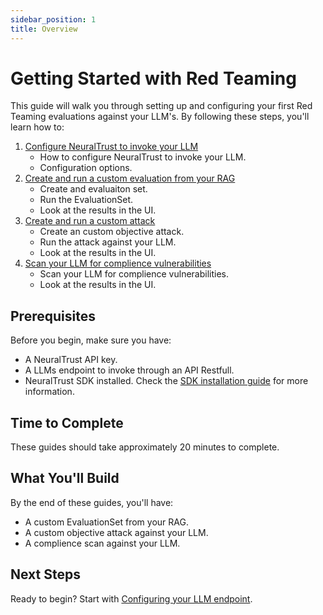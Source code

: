 ```yaml
---
sidebar_position: 1
title: Overview
---
```


# Getting Started with Red Teaming

This guide will walk you through setting up and configuring your first Red Teaming evaluations against your LLM's. By following these steps, you'll learn how to:

1. [Configure NeuralTrust to invoke your LLM](./configure-llm-endpoint.md)
   - How to configure NeuralTrust to invoke your LLM.
   - Configuration options.
2. [Create and run a custom evaluation from your RAG](./create-functional-evaluation-set.md)
   - Create and evaluaiton set.
   - Run the EvaluationSet.
   - Look at the results in the UI.
3. [Create and run a custom attack](./run-custom-attack.md)
   - Create an custom objective attack.
   - Run the attack against your LLM.
   - Look at the results in the UI.
4. [Scan your LLM for complience vulnerabilities](./run-complience-scan.md)
   - Scan your LLM for complience vulnerabilities.
   - Look at the results in the UI.

## Prerequisites

Before you begin, make sure you have:

- A NeuralTrust API key.
- A LLMs endpoint to invoke through an API Restfull.
- NeuralTrust SDK installed. Check the [SDK installation guide](docs/sdks/python-sdk/installation.md) for more information.

## Time to Complete

These guides should take approximately 20 minutes to complete.

## What You'll Build

By the end of these guides, you'll have:

- A custom EvaluationSet from your RAG.
- A custom objective attack against your LLM.
- A complience scan against your LLM.

## Next Steps

Ready to begin? Start with [Configuring your LLM endpoint](./configure-llm-endpoint.md). 
